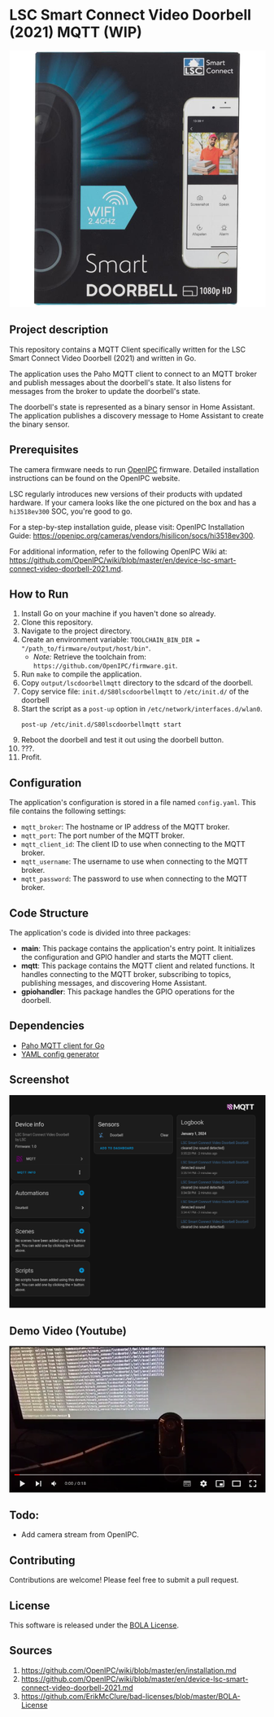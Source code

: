 # LSC Smart Connect Video Doorbell (2021) MQTT (WIP)

![](images/lscdoorbellbox.jpg)

## Project description

This repository contains a MQTT Client specifically written for the LSC Smart Connect Video Doorbell (2021) and written in Go.

The application uses the Paho MQTT client to connect to an MQTT broker and publish messages about the doorbell's state. It also listens for messages from the broker to update the doorbell's state.

The doorbell's state is represented as a binary sensor in Home Assistant. The application publishes a discovery message to Home Assistant to create the binary sensor.

## Prerequisites

The camera firmware needs to run [OpenIPC](https://openipc.org) firmware. Detailed installation instructions can be found on the OpenIPC website.

LSC regularly introduces new versions of their products with updated hardware. If your camera looks like the one pictured on the box and has a `hi3518ev300` SOC, you're good to go.

For a step-by-step installation guide, please visit: OpenIPC Installation Guide: https://openipc.org/cameras/vendors/hisilicon/socs/hi3518ev300.

For additional information, refer to the following OpenIPC Wiki at: https://github.com/OpenIPC/wiki/blob/master/en/device-lsc-smart-connect-video-doorbell-2021.md.

## How to Run

1. Install Go on your machine if you haven't done so already.
2. Clone this repository.
3. Navigate to the project directory.
4. Create an environment variable: `TOOLCHAIN_BIN_DIR = "/path_to/firmware/output/host/bin"`.
    * *Note:* Retrieve the toolchain from: `https://github.com/OpenIPC/firmware.git`.
5. Run `make` to compile the application.
6. Copy `output/lscdoorbellmqtt` directory to the sdcard of the doorbell.
7. Copy service file: `init.d/S80lscdoorbellmqtt` to `/etc/init.d/` of the doorbell
8. Start the script as a `post-up` option in `/etc/network/interfaces.d/wlan0`.
    ```
    post-up /etc/init.d/S80lscdoorbellmqtt start
    ```
9. Reboot the doorbell and test it out using the doorbell button.
10. ???.
11. Profit.

## Configuration

The application's configuration is stored in a file named `config.yaml`. This file contains the following settings:

- `mqtt_broker`: The hostname or IP address of the MQTT broker.
- `mqtt_port`: The port number of the MQTT broker.
- `mqtt_client_id`: The client ID to use when connecting to the MQTT broker.
- `mqtt_username`: The username to use when connecting to the MQTT broker.
- `mqtt_password`: The password to use when connecting to the MQTT broker.

## Code Structure

The application's code is divided into three packages:

- **main**: This package contains the application's entry point. It initializes the configuration and GPIO handler and starts the MQTT client.
- **mqtt**: This package contains the MQTT client and related functions. It handles connecting to the MQTT broker, subscribing to topics, publishing messages, and discovering Home Assistant.
- **gpiohandler**: This package handles the GPIO operations for the doorbell.

## Dependencies

- [Paho MQTT client for Go](https://github.com/eclipse/paho.mqtt.golang)
- [YAML config generator](https://github.com/spf13/viper)

## Screenshot

![](images/lscdoorbellscreenshot.png)

## Demo Video (Youtube)

[![Youtube](images/youtubethumbnail.png)](https://www.youtube.com/watch?v=OjJcdlTrQ2Q)

## Todo:

* Add camera stream from OpenIPC.

## Contributing

Contributions are welcome! Please feel free to submit a pull request.

## License

This software is released under the [BOLA License](LICENSE).

## Sources

1. https://github.com/OpenIPC/wiki/blob/master/en/installation.md
2. https://github.com/OpenIPC/wiki/blob/master/en/device-lsc-smart-connect-video-doorbell-2021.md
3. https://github.com/ErikMcClure/bad-licenses/blob/master/BOLA-License
